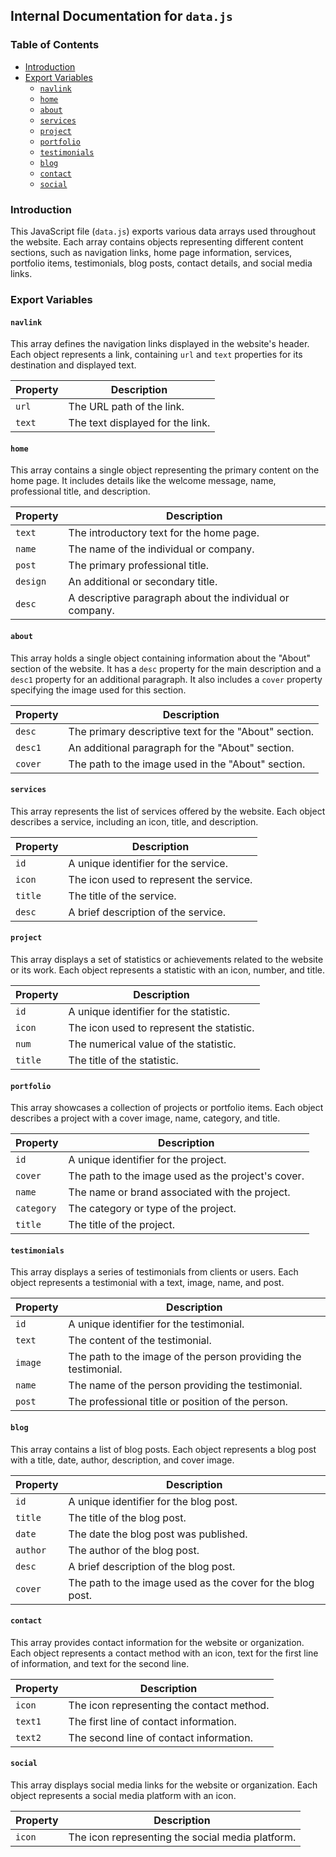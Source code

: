 ## Internal Documentation for `data.js`

### Table of Contents

* [Introduction](#introduction)
* [Export Variables](#export-variables)
    * [`navlink`](#navlink)
    * [`home`](#home)
    * [`about`](#about)
    * [`services`](#services)
    * [`project`](#project)
    * [`portfolio`](#portfolio)
    * [`testimonials`](#testimonials)
    * [`blog`](#blog)
    * [`contact`](#contact)
    * [`social`](#social)

### Introduction

This JavaScript file (`data.js`) exports various data arrays used throughout the website. Each array contains objects representing different content sections, such as navigation links, home page information, services, portfolio items, testimonials, blog posts, contact details, and social media links.

### Export Variables

#### `navlink`

This array defines the navigation links displayed in the website's header. Each object represents a link, containing `url` and `text` properties for its destination and displayed text.

| Property | Description |
|---|---|
| `url` | The URL path of the link. |
| `text` | The text displayed for the link. |

#### `home`

This array contains a single object representing the primary content on the home page. It includes details like the welcome message, name, professional title, and description.

| Property | Description |
|---|---|
| `text` | The introductory text for the home page. |
| `name` | The name of the individual or company. |
| `post` | The primary professional title. |
| `design` | An additional or secondary title. |
| `desc` | A descriptive paragraph about the individual or company. |

#### `about`

This array holds a single object containing information about the "About" section of the website. It has a `desc` property for the main description and a `desc1` property for an additional paragraph. It also includes a `cover` property specifying the image used for this section.

| Property | Description |
|---|---|
| `desc` | The primary descriptive text for the "About" section. |
| `desc1` | An additional paragraph for the "About" section. |
| `cover` | The path to the image used in the "About" section. |

#### `services`

This array represents the list of services offered by the website. Each object describes a service, including an icon, title, and description.

| Property | Description |
|---|---|
| `id` | A unique identifier for the service. |
| `icon` | The icon used to represent the service. |
| `title` | The title of the service. |
| `desc` | A brief description of the service. |

#### `project`

This array displays a set of statistics or achievements related to the website or its work. Each object represents a statistic with an icon, number, and title.

| Property | Description |
|---|---|
| `id` | A unique identifier for the statistic. |
| `icon` | The icon used to represent the statistic. |
| `num` | The numerical value of the statistic. |
| `title` | The title of the statistic. |

#### `portfolio`

This array showcases a collection of projects or portfolio items. Each object describes a project with a cover image, name, category, and title.

| Property | Description |
|---|---|
| `id` | A unique identifier for the project. |
| `cover` | The path to the image used as the project's cover. |
| `name` | The name or brand associated with the project. |
| `category` | The category or type of the project. |
| `title` | The title of the project. |

#### `testimonials`

This array displays a series of testimonials from clients or users. Each object represents a testimonial with a text, image, name, and post.

| Property | Description |
|---|---|
| `id` | A unique identifier for the testimonial. |
| `text` | The content of the testimonial. |
| `image` | The path to the image of the person providing the testimonial. |
| `name` | The name of the person providing the testimonial. |
| `post` | The professional title or position of the person. |

#### `blog`

This array contains a list of blog posts. Each object represents a blog post with a title, date, author, description, and cover image.

| Property | Description |
|---|---|
| `id` | A unique identifier for the blog post. |
| `title` | The title of the blog post. |
| `date` | The date the blog post was published. |
| `author` | The author of the blog post. |
| `desc` | A brief description of the blog post. |
| `cover` | The path to the image used as the cover for the blog post. |

#### `contact`

This array provides contact information for the website or organization. Each object represents a contact method with an icon, text for the first line of information, and text for the second line.

| Property | Description |
|---|---|
| `icon` | The icon representing the contact method. |
| `text1` | The first line of contact information. |
| `text2` | The second line of contact information. |

#### `social`

This array displays social media links for the website or organization. Each object represents a social media platform with an icon.

| Property | Description |
|---|---|
| `icon` | The icon representing the social media platform. |

